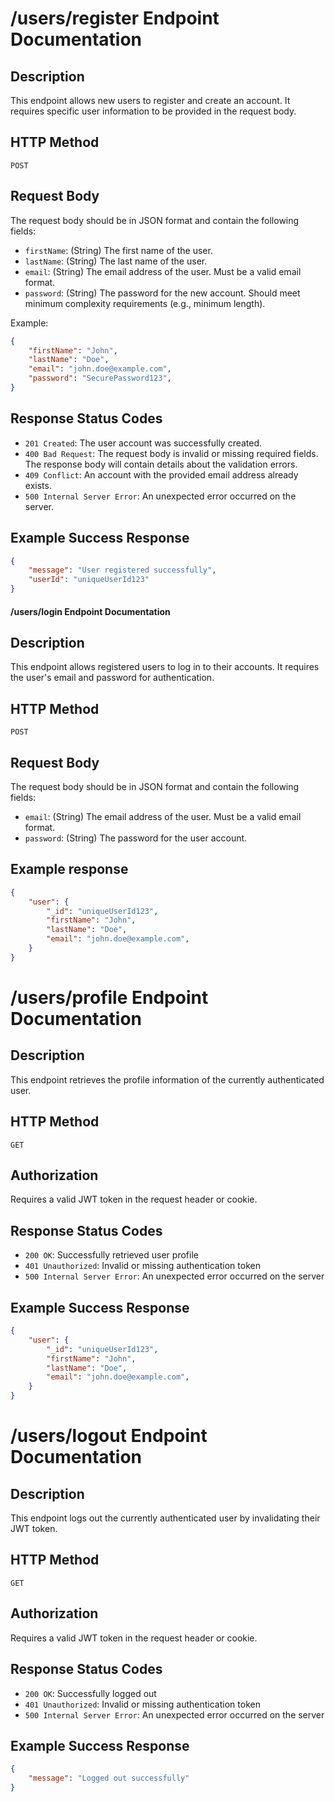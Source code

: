# /users/register Endpoint Documentation

## Description

This endpoint allows new users to register and create an account. It requires specific user information to be provided in the request body.

## HTTP Method

`POST`

## Request Body

The request body should be in JSON format and contain the following fields:

*   `firstName`: (String) The first name of the user.
*   `lastName`: (String) The last name of the user.
*   `email`: (String) The email address of the user. Must be a valid email format.
*   `password`: (String) The password for the new account.  Should meet minimum complexity requirements (e.g., minimum length).

Example:

```json
{
    "firstName": "John",
    "lastName": "Doe",
    "email": "john.doe@example.com",
    "password": "SecurePassword123",
}
```

## Response Status Codes

*   `201 Created`:  The user account was successfully created.
*   `400 Bad Request`: The request body is invalid or missing required fields.  The response body will contain details about the validation errors.
*   `409 Conflict`: An account with the provided email address already exists.
*   `500 Internal Server Error`: An unexpected error occurred on the server.

## Example Success Response

```json
{
    "message": "User registered successfully",
    "userId": "uniqueUserId123"
}
```

#### /users/login Endpoint Documentation

## Description

This endpoint allows registered users to log in to their accounts. It requires the user's email and password for authentication.

## HTTP Method

`POST`

## Request Body

The request body should be in JSON format and contain the following fields:

*   `email`: (String) The email address of the user. Must be a valid email format.
*   `password`: (String) The password for the user account.

## Example response
```json
{
    "user": {
        "_id": "uniqueUserId123",
        "firstName": "John",
        "lastName": "Doe",
        "email": "john.doe@example.com",
    }
}
```


# /users/profile Endpoint Documentation

## Description

This endpoint retrieves the profile information of the currently authenticated user.

## HTTP Method

`GET`

## Authorization

Requires a valid JWT token in the request header or cookie.

## Response Status Codes

* `200 OK`: Successfully retrieved user profile
* `401 Unauthorized`: Invalid or missing authentication token
* `500 Internal Server Error`: An unexpected error occurred on the server

## Example Success Response

```json
{
    "user": {
        "_id": "uniqueUserId123",
        "firstName": "John",
        "lastName": "Doe",
        "email": "john.doe@example.com",
    }
}
```

# /users/logout Endpoint Documentation

## Description

This endpoint logs out the currently authenticated user by invalidating their JWT token.

## HTTP Method

`GET`

## Authorization

Requires a valid JWT token in the request header or cookie.

## Response Status Codes

* `200 OK`: Successfully logged out
* `401 Unauthorized`: Invalid or missing authentication token
* `500 Internal Server Error`: An unexpected error occurred on the server

## Example Success Response

```json
{
    "message": "Logged out successfully"
}
```


